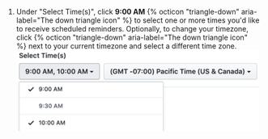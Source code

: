 1. Under "Select Time(s)", click **9:00 AM** {% octicon "triangle-down" aria-label="The down triangle icon" %} to select one or more times you'd like to receive scheduled reminders. Optionally, to change your timezone, click {% octicon "triangle-down" aria-label="The down triangle icon" %} next to your current timezone and select a different time zone.
![Select time(s) dropdowns](/assets/images/help/settings/scheduled-reminders-times.png)
